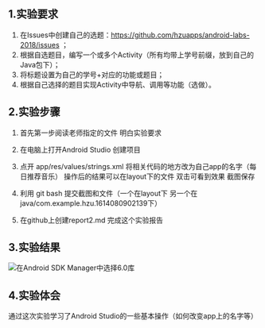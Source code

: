 ## 1.实验要求
 
 
 1. 在Issues中创建自己的选题：https://github.com/hzuapps/android-labs-2018/issues ；
 2. 根据自选题目，编写一个或多个Activity（所有均带上学号前缀，放到自己的Java包下）；
 3. 将标题设置为自己的学号+对应的功能或题目；
 4. 根据自己选择的题目实现Activity中导航、调用等功能（选做）。
 
 
 ## 2.实验步骤
 
 1. 首先第一步阅读老师指定的文件 明白实验要求 
 
 2. 在电脑上打开Android Studio   创建项目  
 
 3. 点开 app/res/values/strings.xml  将相关代码的地方改为自己app的名字（每日推荐音乐）  操作后的结果可以在layout下的文件 双击可看到效果 截图保存

 4. 利用 git bash 提交截图和文件（一个在layout下 另一个在java/com.example.hzu.1614080902139下）
 
 5. 在github上创建report2.md 完成这个实验报告
 
 ## 3.实验结果
 ![在Android SDK Manager中选择6.0库](https://github.com/1614080902139/android-labs-2018/blob/master/Soft1614080902139/png) 
  ## 4.实验体会
 通过这次实验学习了Android Studio的一些基本操作（如何改变app上的名字等） 
 

